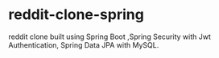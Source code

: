 # reddit-clone-spring
reddit clone built using Spring Boot ,Spring Security with Jwt Authentication, Spring Data JPA with MySQL.
